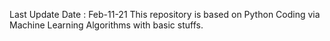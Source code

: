 Last Update Date : Feb-11-21
This repository is based on Python Coding via Machine Learning Algorithms with basic stuffs.
